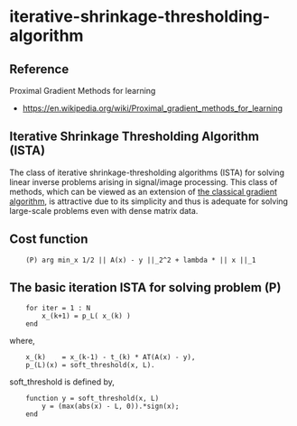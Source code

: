 # iterative-shrinkage-thresholding-algorithm

## Reference
Proximal Gradient Methods for learning
- https://en.wikipedia.org/wiki/Proximal_gradient_methods_for_learning

## Iterative Shrinkage Thresholding Algorithm (ISTA)
The class of iterative shrinkage-thresholding algorithms (ISTA) for solving linear inverse problems arising in signal/image processing. This class of methods, which can be viewed as an extension of [the classical gradient algorithm](https://en.wikipedia.org/wiki/Gradient_descent), is attractive due to its simplicity and thus is adequate for solving large-scale problems even with dense matrix data.

## Cost function 
        (P) arg min_x 1/2 || A(x) - y ||_2^2 + lambda * || x ||_1

## The basic iteration ISTA for solving problem (P)
        for iter = 1 : N
            x_(k+1) = p_L( x_(k) )
        end
        
where, 

        x_(k)    = x_(k-1) - t_(k) * AT(A(x) - y),
        p_(L)(x) = soft_threshold(x, L).

soft_threshold is defined by,

        function y = soft_threshold(x, L)
            y = (max(abs(x) - L, 0)).*sign(x);
        end

